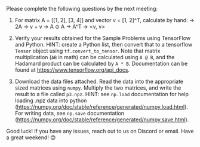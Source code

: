 Please complete the following questions by the next meeting:

1. For matrix A = [[1, 2], [3, 4]] and vector v = [1, 2]^T, calculate by hand:
   ->  2A
   ->  v + v
   ->  A ⊙  A
   ->  A^T
   ->  \<v, v\>

2. Verify your results obtained for the Sample Problems using TensorFlow and Python. HINT: create a Python list, then convert that to a tensorflow `Tensor` object using `tf.convert_to_tensor`. Note that matrix multiplication (`AB` in math) can be calculated using  `A @ B`, and the Hadamard product can be calculated by `A * B`.  Documentation can be found at https://www.tensorflow.org/api_docs.

3. Download the data files attached. Read the data into the appropriate sized matrices using `numpy`. Multiply the two matrices, and write the result to a file called `p3.npz`. HINT: see `np.load` documentation for help loading .npz data into python (https://numpy.org/doc/stable/reference/generated/numpy.load.html). For writing data, see `np.save` documentation (https://numpy.org/doc/stable/reference/generated/numpy.save.html).

Good luck! If you have any issues, reach out to us on Discord or email. Have a great weekend! 😊
